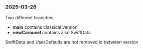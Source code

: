 ### 2025-03-26
Two different branches
- **main** contains classical version
- **newCarousel** contains also SwiftData

SwiftData and UserDefaults are not removed in between version
